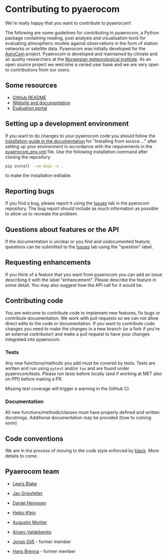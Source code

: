 # Contributing to pyaerocom

We're really happy that you want to contribute to pyaerocom!

The following are some guidelines for contributing to pyaerocom, a Python package containing reading, post analysis and visualisation tools for evaluating atmospheric models against observations in the form of station networks or satellite data. Pyaerocom was initially developed for the [AeroCom](http://aerocom.met.no) project. Pyaerocom is developed and maintained by climate and air quality researchers at the [Norwegian meteorological institute](http://www.met.no). As an open source project we welcome a varied user base and we are very open to contributions from our users.

## Some resources

* [GitHub README](https://github.com/metno/pyaerocom/blob/main-dev/README.rst)
* [Website and documentation](https://pyaerocom.readthedocs.io/en/latest/index.html)
* [Evaluation portal](aeroval.met.no)

## Setting up a development environment

If you want to do changes to your pyaerocom code you should follow the [installation guide in the documentation](https://pyaerocom.readthedocs.io/en/latest/install.html) for "Installing from source ..." after setting up your environment in accordance with the requirements in the [pyaerocom_env.yml](https://github.com/metno/pyaerocom/blob/main-dev/pyaerocom_env.yml) file. Use the following installation command after cloning the repository

``` bash
pip install --no-deps -e .
```

to make the installation editable.

## Reporting bugs

If you find a bug, please report it using the [Issues](https://github.com/metno/pyaerocom/issues) tab in the pyerocom repository. The bug report should include as much information as possible to allow us to recreate the problem.

## Questions about features or the API

If the documentation is unclear or you find and undocumented feature, questions can be submitted to the [Issues](https://github.com/metno/pyaerocom/issues) tab using the "question" label.

## Requesting enhancements

If you think of a feature that you want from pyaerocom you can add an issue describing it with the label "enhancement". Please describe the feature in some detail. You may also suggest how the API call for it would be.

## Contributing code

You are welcome to contribute code to implement new features, fix bugs or contribute documentation. We work with pull requests so we can not allow direct edits to the code or documentation. If you want to contribute code changes you need to make the changes in a new branch (or a fork if you're an external contributor) and make a pull request to have your changes integrated into pyaerocom.

### Tests

Any new functions/methods you add must be covered by tests. Tests are wirtten and run using `pytest` and/or `tox` and are found under pyaerocom/tests. Please run tests before locally (and if working at MET also on PPI) before making a PR.

Missing test coverage will trigger a warning in the GitHub CI.

### Documentation

All new functions/methods/classes must have properly defined and written docstrings. Additional documentation may be provided (how to coming soon)

## Code conventions

We are in the process of moving to the code style enforced by [black](https://github.com/psf/black). More details to come.

## Pyaerocom team

* [Lewis Blake](https://github.com/lewisblake)
* [Jan Griesfeller](https://github.com/jgriesfeller)
* [Daniel Heinesen](https://github.com/dulte)
* [Heiko Klein](https://github.com/heikoklein)
* [Augustin Mortier](https://github.com/AugustinMortier)
* [Alvaro Valdebenito](https://github.com/avaldebe)

* [Jonas Gliß](https://github.com/jgliss) - former member
* [Hans Brenna](https://github.com/hansbrenna) - former member
